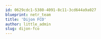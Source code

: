 ```yaml
---
id: 0629cdc1-5380-4091-8c11-3cd644a9a027
blueprint: netr_team
title: 'Dijon FCO'
author: little_admin
slug: dijon-fco
---
```

